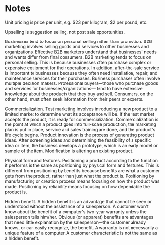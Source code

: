 # Notes

Unit pricing is price per unit, e.g. $23 per kilogram, $2 per pound, etc.

Upselling is suggestion selling, not post sale opportunities.

Businesses tend to focus on personal selling rather than promotion. B2B marketing involves selling goods and services to other businesses and organizations. Effective B2B marketers understand that businesses' needs and wants differ from final consumers. B2B marketing tends to focus on personal selling. This is because businesses often purchase complex or expensive equipment for their operations. In addition, after-the-sale service is important to businesses because they often need installation, repair, and maintenance services for their purchases. Business purchases often involve multiple decision makers. Professional buyers—those who purchase goods and services for businesses/organizations— tend to have extensive knowledge about the products that they buy and sell. Consumers, on the other hand, must often seek information from their peers or experts.

Commercialization. Test marketing involves introducing a new product to a limited market to determine what its acceptance will be. If the test market accepts the product, it is ready for commercialization. Commercialization is the point at which a product goes into full-scale production, the marketing plan is put in place, service and sales training are done, and the product's life cycle begins. Product innovation is the process of generating product ideas. After screening ideas and determining the feasibility of a specific idea or item, the business develops a prototype, which is an early model or sample of the item. Modification is altering an existing product.

Physical form and features. Positioning a product according to the function it performs is the same as positioning by physical form and features. This is different from positioning by benefits because benefits are what a customer gets from the product, rather than just what the product is. Positioning by manufacturing or creation process means focusing on how the product was made. Positioning by reliability means focusing on how dependable the product is.

Hidden benefit. A hidden benefit is an advantage that cannot be seen or understood without the assistance of a salesperson. A customer won't know about the benefit of a computer's two-year warranty unless the salesperson tells him/her. Obvious (or apparent) benefits are advantages that need little explanation by the salesperson—the customer already knows, or can easily recognize, the benefit. A warranty is not necessarily a unique feature of a computer. A customer characteristic is not the same as a hidden benefit.

